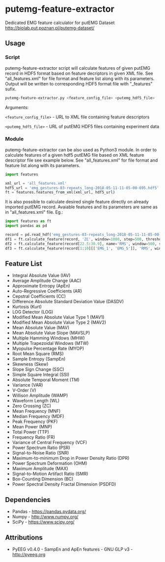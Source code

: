 # putemg-feature-extractor
Dedicated EMG feature calculator for putEMG Dataset http://biolab.put.poznan.pl/putemg-dataset/

## Usage
### Script
putemg-feature-extractor script will calculate features of given putEMG record in HDF5 format based on feature decriptors in given XML file. See "all_features.xml" for file format and feature list along with its parameters. Output will be written to corresponding HDF5 format file with "_features" sufix.

```bash
putemg-feature-extractor.py <feature_config_file> <putemg_hdf5_file>
```

Arguments:

`<feature_config_file>` - URL to XML file containing feature descriptors

`<putemg_hdf5_file>` - URL of putEMG HDF5 files containing experiment data

### Module
putemg-feature-extractor can be also used as Python3 module. In order to calculate features of a given hdf5 putEMG file based on XML feature descriptor file see example below. See "all_features.xml" for file format and feature list along with its parameters.

```python
import features

xml_url = 'all_features.xml'
hdf5_url = 'emg_gestures-03-repeats_long-2018-05-11-11-05-00-695.hdf5'
ft = features.features_from_xml(xml_url, hdf5_url)
```

It is also possible to calculate desired single feature directly on already imported putEMG record. Avaiable features and its parameters are same as in "all_features.xml" file. Eg.:
```python
import features as ft
import pandas as pd

record = pd.read_hdf('emg_gestures-03-repeats_long-2018-05-11-11-05-00-695.hdf5')
df1 = ft.calculate_feature(record, 'ZC', window=1000, step=500, threshold=30)
df2 = ft.calculate_feature(record[22.5:30.9], name='RMS', window=500, step=250)
df3 = ft.calculate_feature(record[1:10][['EMG_1', 'EMG_5']], 'RMS', window=500, step=250)
```

## Feature List
* Integral Absolute Value (IAV)
* Average Amplitude Change (AAC)
* Approximate Entropy (ApEn)
* Auto-Regressive Coefficients (AR)
* Cepstral Coefficients (CC)
* Difference Absolute Standard Deviation Value (DASDV)
* Kurtosis (Kurt)
* LOG Detector (LOG)
* Modified Mean Absolute Value Type 1 (MAV1)
* Modified Mean Absolute Value Type 2 (MAV2)
* Mean Absolute Value (MAV)
* Mean Absolute Value Slope (MAVSLP)
* Multiple Hamming Windows (MHW)
* Multiple Trapezoidal Windows (MTW)
* Myopulse Percentage Rate (MYOP)
* Root Mean Square (RMS)
* Sample Entropy (SampEn)
* Skewness (Skew)
* Slope Sign Change (SSC)
* Simple Square Integral (SSI)
* Absolute Temporal Moment (TM)
* Variance (VAR)
* V-Order (V)
* Willison Amplitude (WAMP)
* Waveform Length (WL)
* Zero Crossing (ZC)
* Mean Frequency (MNF)
* Median Frequency (MDF)
* Peak Frequency (PKF)
* Mean Power (MNP)
* Total Power (TTP)
* Frequency Ratio (FR)
* Variance of Central Frequency (VCF)
* Power Spectrum Ratio (PSR)
* Signal-to-Noise Ratio (SNR)
* Maximum-to-minimum Drop in Power Density Ratio (DPR)
* Power Spectrum Deformation (OHM)
* Maximum Amplitude (MAX)
* Signal-to-Motion Artifact Ratio (SMR)
* Box-Counting Dimension (BC)
* Power Spectral Density Fractal Dimension (PSDFD)

## Dependencies
* Pandas - https://pandas.pydata.org/
* Numpy - http://www.numpy.org/
* SciPy - https://www.scipy.org/

## Attributions
* PyEEG v0.4.0 - SampEn and ApEn features - GNU GLP v3 - http://pyeeg.org